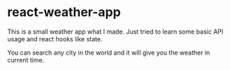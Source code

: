 # react-weather-app

This is a small weather app what I made. Just tried to learn some basic API usage and react hooks like state.

You can search any city in the world and it will give you the weather in current time.
